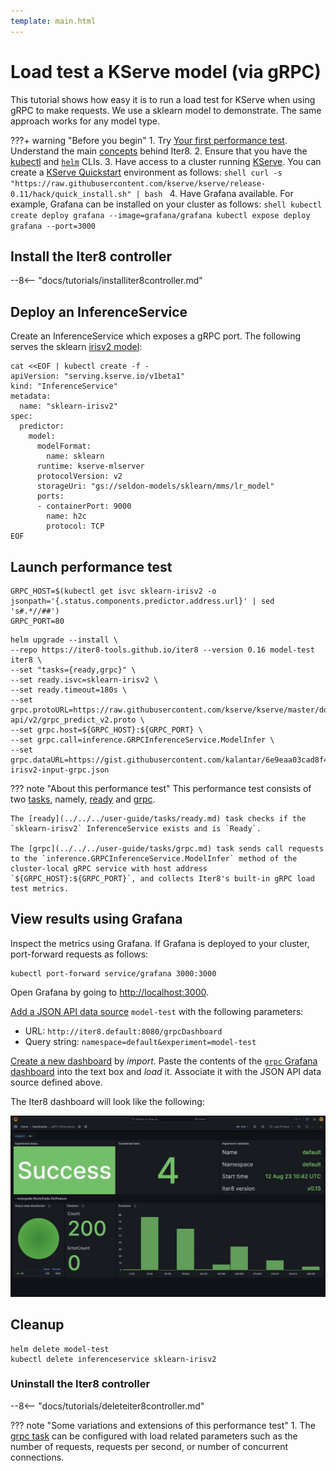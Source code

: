 ```yaml
---
template: main.html
---
```


# Load test a KServe model (via gRPC)

This tutorial shows how easy it is to run a load test for KServe when using gRPC to make requests. We use a sklearn model to demonstrate. The same approach works for any model type. 

???+ warning "Before you begin"
    1. Try [Your first performance test](../../../getting-started/first-performance.md). Understand the main [concepts](../../../getting-started/concepts.md) behind Iter8.
    2. Ensure that you have the [kubectl](https://kubernetes.io/docs/reference/kubectl/) and [`helm`](https://helm.sh/) CLIs.
    3. Have access to a cluster running [KServe](https://kserve.github.io/website). You can create a [KServe Quickstart](https://kserve.github.io/website/0.10/get_started/#before-you-begin) environment as follows:
    ```shell
    curl -s "https://raw.githubusercontent.com/kserve/kserve/release-0.11/hack/quick_install.sh" | bash
    ```
    4. Have Grafana available. For example, Grafana can be installed on your cluster as follows:
    ```shell
    kubectl create deploy grafana --image=grafana/grafana
    kubectl expose deploy grafana --port=3000
    ```

## Install the Iter8 controller

--8<-- "docs/tutorials/installiter8controller.md"

## Deploy an InferenceService

Create an InferenceService which exposes a gRPC port. The following serves the sklearn [irisv2 model](https://kserve.github.io/website/0.10/modelserving/v1beta1/sklearn/v2/#deploy-with-inferenceservice):

```shell
cat <<EOF | kubectl create -f -
apiVersion: "serving.kserve.io/v1beta1"
kind: "InferenceService"
metadata:
  name: "sklearn-irisv2"
spec:
  predictor:
    model:
      modelFormat:
        name: sklearn
      runtime: kserve-mlserver
      protocolVersion: v2
      storageUri: "gs://seldon-models/sklearn/mms/lr_model"
      ports:
      - containerPort: 9000
        name: h2c
        protocol: TCP
EOF
```

## Launch performance test

```shell
GRPC_HOST=$(kubectl get isvc sklearn-irisv2 -o jsonpath='{.status.components.predictor.address.url}' | sed 's#.*//##')
GRPC_PORT=80
```

```shell
helm upgrade --install \
--repo https://iter8-tools.github.io/iter8 --version 0.16 model-test iter8 \
--set "tasks={ready,grpc}" \
--set ready.isvc=sklearn-irisv2 \
--set ready.timeout=180s \
--set grpc.protoURL=https://raw.githubusercontent.com/kserve/kserve/master/docs/predict-api/v2/grpc_predict_v2.proto \
--set grpc.host=${GRPC_HOST}:${GRPC_PORT} \
--set grpc.call=inference.GRPCInferenceService.ModelInfer \
--set grpc.dataURL=https://gist.githubusercontent.com/kalantar/6e9eaa03cad8f4e86b20eeb712efef45/raw/56496ed5fa9078b8c9cdad590d275ab93beaaee4/sklearn-irisv2-input-grpc.json
```

??? note "About this performance test"
    This performance test consists of two [tasks](../../../getting-started/concepts.md#design), namely, [ready](../../../user-guide/tasks/ready.md) and [grpc](../../../user-guide/tasks/grpc.md). 
    
    The [ready](../../../user-guide/tasks/ready.md) task checks if the `sklearn-irisv2` InferenceService exists and is `Ready`. 

    The [grpc](../../../user-guide/tasks/grpc.md) task sends call requests to the `inference.GRPCInferenceService.ModelInfer` method of the cluster-local gRPC service with host address `${GRPC_HOST}:${GRPC_PORT}`, and collects Iter8's built-in gRPC load test metrics.

## View results using Grafana
Inspect the metrics using Grafana. If Grafana is deployed to your cluster, port-forward requests as follows:

```shell
kubectl port-forward service/grafana 3000:3000
```

Open Grafana by going to [http://localhost:3000](http://localhost:3000).

[Add a JSON API data source](http://localhost:3000/connections/datasources/marcusolsson-json-datasource) `model-test` with the following parameters:

* URL: `http://iter8.default:8080/grpcDashboard` 
* Query string: `namespace=default&experiment=model-test`

[Create a new dashboard](http://localhost:3000/dashboards) by *import*. Paste the contents of the [`grpc` Grafana dashboard](https://raw.githubusercontent.com/iter8-tools/iter8/v0.16.2/grafana/grpc.json) into the text box and *load* it. Associate it with the JSON API data source defined above.

The Iter8 dashboard will look like the following:

![`grpc` Iter8 dashboard](../../../user-guide/tasks/images/grpcdashboard.png)

## Cleanup

```shell
helm delete model-test
kubectl delete inferenceservice sklearn-irisv2
```

### Uninstall the Iter8 controller

--8<-- "docs/tutorials/deleteiter8controller.md"

??? note "Some variations and extensions of this performance test" 
    1. The [grpc task](../../../user-guide/tasks/grpc.md) can be configured with load related parameters such as the number of requests, requests per second, or number of concurrent connections.
